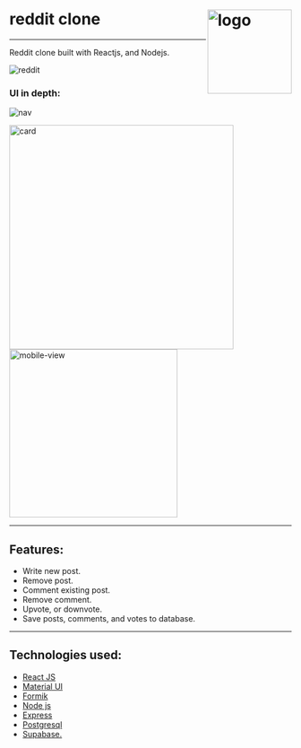 # reddit clone    <img src="https://user-images.githubusercontent.com/16297114/170081186-ad80a5cd-85e5-459e-b3e3-b33786752ff7.jpg" width="150px" align="right" alt="logo"/>
---
 
Reddit clone built with Reactjs, and Nodejs.




![reddit](https://user-images.githubusercontent.com/16297114/170016591-344557f4-e72a-4dae-a7ae-a505aa620b6e.jpg)

### UI in depth:

![nav](https://user-images.githubusercontent.com/16297114/170083596-9d8a2628-c8b2-4d72-b7de-a9c4294d7631.png)

<img src="https://user-images.githubusercontent.com/16297114/170083842-81119a59-7a3d-41e2-b4fd-69eb729a1881.png" width="400px" alt="card"/>

<img src="https://user-images.githubusercontent.com/16297114/170084140-02c23ac7-e526-485a-98fa-de78dcf4fd92.png" width="300px" alt="mobile-view"/>



------

## Features:
- Write new post.
- Remove post.
- Comment existing post.
- Remove comment.
- Upvote, or downvote.
- Save posts, comments, and votes to database.


-----

## Technologies used:
- [React JS](https://reactjs.org/)
- [Material UI](https://mui.com/)
- [Formik](https://formik.org/)
- [Node js](https://nodejs.org/en/)
- [Express](https://expressjs.com/)
- [Postgresql](https://www.postgresql.org/)
- [Supabase.](https://supabase.com/)

